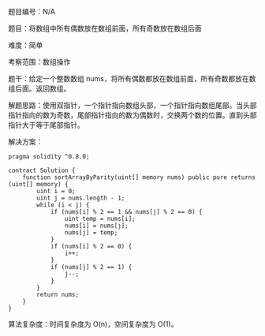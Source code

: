 题目编号：N/A

题目：将数组中所有偶数放在数组前面，所有奇数放在数组后面

难度：简单

考察范围：数组操作

题干：给定一个整数数组 nums，将所有偶数都放在数组前面，所有奇数都放在数组后面。返回数组。

解题思路：使用双指针，一个指针指向数组头部，一个指针指向数组尾部。当头部指针指向的数为奇数，尾部指针指向的数为偶数时，交换两个数的位置。直到头部指针大于等于尾部指针。

解决方案：

```solidity
pragma solidity ^0.8.0;

contract Solution {
    function sortArrayByParity(uint[] memory nums) public pure returns (uint[] memory) {
        uint i = 0;
        uint j = nums.length - 1;
        while (i < j) {
            if (nums[i] % 2 == 1 && nums[j] % 2 == 0) {
                uint temp = nums[i];
                nums[i] = nums[j];
                nums[j] = temp;
            }
            if (nums[i] % 2 == 0) {
                i++;
            }
            if (nums[j] % 2 == 1) {
                j--;
            }
        }
        return nums;
    }
}
```

算法复杂度：时间复杂度为 O(n)，空间复杂度为 O(1)。
